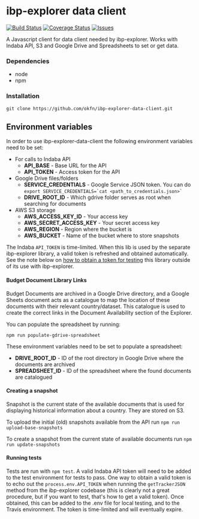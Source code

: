 # ibp-explorer data client
[![Build Status](https://travis-ci.org/okfn/ibp-explorer-data-client.svg?branch=master)](https://travis-ci.org/okfn/ibp-explorer-data-client)
[![Coverage Status](https://coveralls.io/repos/github/okfn/ibp-explorer-data-client/badge.svg?branch=master)](https://coveralls.io/github/okfn/ibp-explorer-data-client?branch=master)
[![Issues](https://img.shields.io/badge/issue-tracker-orange.svg)](https://github.com/okfn/ibp-explorer-data-client/issues)

A Javascript client for data client needed by ibp-explorer. Works with Indaba API, S3 and Google Drive and Spreadsheets to set or get data.


### Dependencies

- node
- npm

### Installation

`git clone https://github.com/okfn/ibp-explorer-data-client.git`


## Environment variables

In order to use ibp-explorer-data-client the following environment variables need to be set:

* For calls to Indaba API
  * **API_BASE** - Base URL for the API
  * **API_TOKEN** - Access token for the API
* Google Drive files/folders 
  * **SERVICE_CREDENTIALS** - Google Service JSON token. You can do ``export SERVICE_CREDENTIALS=`cat <path_to_credentials.json>` ``
  * **DRIVE_ROOT_ID** - Which gdrive folder serves as root when searching for documents
* AWS S3 storage
  * **AWS_ACCESS_KEY_ID** - Your access key
  * **AWS_SECRET_ACCESS_KEY** - Your secret access key
  * **AWS_REGION** - Region where the bucket is
  * **AWS_BUCKET** - Name of the bucket where to store snapshots

The Indaba `API_TOKEN` is time-limited. When this lib is used by the separate ibp-explorer library, a valid token is refreshed and obtained automatically. See the note below on [how to obtain a token for testing](#running-tests) this library outside of its use with ibp-explorer.


#### Budget Document Library Links

Budget Documents are archived in a Google Drive directory, and a Google Sheets document acts as a catalogue to map the location of these documents with their relevant country/dataset. This catalogue is used to create the correct links in the Document Availability section of the Explorer. 

You can populate the spreadsheet by running:

`npm run populate-gdrive-spreadsheet`

These environment variables need to be set to populate a spreadsheet:

* **DRIVE_ROOT_ID** - ID of the root directory in Google Drive where the documents are archived
* **SPREADSHEET_ID** - ID of the spreadsheet where the found documents are catalogued 


#### Creating a snapshot

Snapshot is the current state of the available documents that is used for displaying historical information about a country. They are stored on S3.

To upload the initial (old) snapshots available from the API run `npm run upload-base-snapshots`

To create a snapshot from the current state of available documents run `npm run update-snapshots`


#### Running tests

Tests are run with `npm test`. A valid Indaba API token will need to be added to the test environment for tests to pass. One way to obtain a valid token is to echo out the `process.env.API_TOKEN` when running the `getTrackerJSON` method from the ibp-explorer codebase (this is clearly not a great procedure, but if you want to test, that's how to get a valid token). Once obtained, this can be added to the .env file for local testing, and to the Travis environment. The token is time-limited and will eventually expire.
